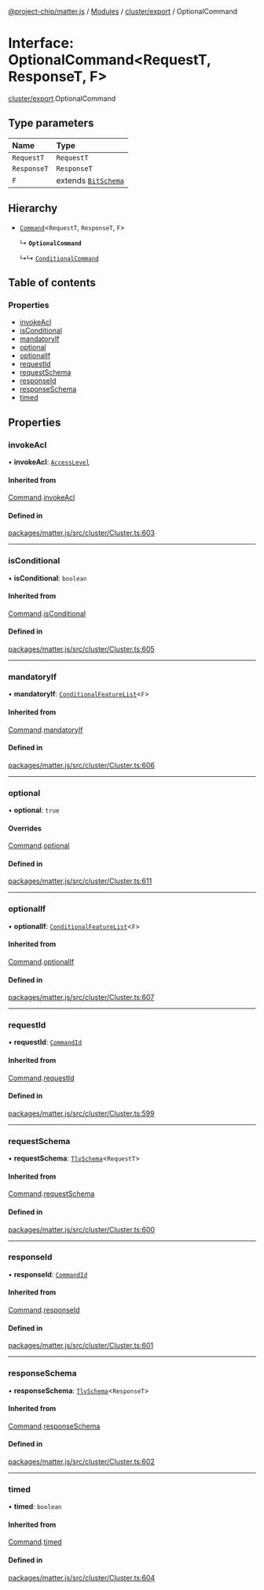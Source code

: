 [@project-chip/matter.js](../README.md) / [Modules](../modules.md) / [cluster/export](../modules/cluster_export.md) / OptionalCommand

# Interface: OptionalCommand\<RequestT, ResponseT, F\>

[cluster/export](../modules/cluster_export.md).OptionalCommand

## Type parameters

| Name | Type |
| :------ | :------ |
| `RequestT` | `RequestT` |
| `ResponseT` | `ResponseT` |
| `F` | extends [`BitSchema`](../modules/schema_export.md#bitschema) |

## Hierarchy

- [`Command`](cluster_export.Command.md)\<`RequestT`, `ResponseT`, `F`\>

  ↳ **`OptionalCommand`**

  ↳↳ [`ConditionalCommand`](cluster_export.ConditionalCommand.md)

## Table of contents

### Properties

- [invokeAcl](cluster_export.OptionalCommand.md#invokeacl)
- [isConditional](cluster_export.OptionalCommand.md#isconditional)
- [mandatoryIf](cluster_export.OptionalCommand.md#mandatoryif)
- [optional](cluster_export.OptionalCommand.md#optional)
- [optionalIf](cluster_export.OptionalCommand.md#optionalif)
- [requestId](cluster_export.OptionalCommand.md#requestid)
- [requestSchema](cluster_export.OptionalCommand.md#requestschema)
- [responseId](cluster_export.OptionalCommand.md#responseid)
- [responseSchema](cluster_export.OptionalCommand.md#responseschema)
- [timed](cluster_export.OptionalCommand.md#timed)

## Properties

### invokeAcl

• **invokeAcl**: [`AccessLevel`](../enums/cluster_export.AccessLevel.md)

#### Inherited from

[Command](cluster_export.Command.md).[invokeAcl](cluster_export.Command.md#invokeacl)

#### Defined in

[packages/matter.js/src/cluster/Cluster.ts:603](https://github.com/project-chip/matter.js/blob/c0d55745d5279e16fdfaa7d2c564daa31e19c627/packages/matter.js/src/cluster/Cluster.ts#L603)

___

### isConditional

• **isConditional**: `boolean`

#### Inherited from

[Command](cluster_export.Command.md).[isConditional](cluster_export.Command.md#isconditional)

#### Defined in

[packages/matter.js/src/cluster/Cluster.ts:605](https://github.com/project-chip/matter.js/blob/c0d55745d5279e16fdfaa7d2c564daa31e19c627/packages/matter.js/src/cluster/Cluster.ts#L605)

___

### mandatoryIf

• **mandatoryIf**: [`ConditionalFeatureList`](../modules/cluster_export.md#conditionalfeaturelist)\<`F`\>

#### Inherited from

[Command](cluster_export.Command.md).[mandatoryIf](cluster_export.Command.md#mandatoryif)

#### Defined in

[packages/matter.js/src/cluster/Cluster.ts:606](https://github.com/project-chip/matter.js/blob/c0d55745d5279e16fdfaa7d2c564daa31e19c627/packages/matter.js/src/cluster/Cluster.ts#L606)

___

### optional

• **optional**: ``true``

#### Overrides

[Command](cluster_export.Command.md).[optional](cluster_export.Command.md#optional)

#### Defined in

[packages/matter.js/src/cluster/Cluster.ts:611](https://github.com/project-chip/matter.js/blob/c0d55745d5279e16fdfaa7d2c564daa31e19c627/packages/matter.js/src/cluster/Cluster.ts#L611)

___

### optionalIf

• **optionalIf**: [`ConditionalFeatureList`](../modules/cluster_export.md#conditionalfeaturelist)\<`F`\>

#### Inherited from

[Command](cluster_export.Command.md).[optionalIf](cluster_export.Command.md#optionalif)

#### Defined in

[packages/matter.js/src/cluster/Cluster.ts:607](https://github.com/project-chip/matter.js/blob/c0d55745d5279e16fdfaa7d2c564daa31e19c627/packages/matter.js/src/cluster/Cluster.ts#L607)

___

### requestId

• **requestId**: [`CommandId`](../modules/datatype_export.md#commandid)

#### Inherited from

[Command](cluster_export.Command.md).[requestId](cluster_export.Command.md#requestid)

#### Defined in

[packages/matter.js/src/cluster/Cluster.ts:599](https://github.com/project-chip/matter.js/blob/c0d55745d5279e16fdfaa7d2c564daa31e19c627/packages/matter.js/src/cluster/Cluster.ts#L599)

___

### requestSchema

• **requestSchema**: [`TlvSchema`](../classes/tlv_export.TlvSchema.md)\<`RequestT`\>

#### Inherited from

[Command](cluster_export.Command.md).[requestSchema](cluster_export.Command.md#requestschema)

#### Defined in

[packages/matter.js/src/cluster/Cluster.ts:600](https://github.com/project-chip/matter.js/blob/c0d55745d5279e16fdfaa7d2c564daa31e19c627/packages/matter.js/src/cluster/Cluster.ts#L600)

___

### responseId

• **responseId**: [`CommandId`](../modules/datatype_export.md#commandid)

#### Inherited from

[Command](cluster_export.Command.md).[responseId](cluster_export.Command.md#responseid)

#### Defined in

[packages/matter.js/src/cluster/Cluster.ts:601](https://github.com/project-chip/matter.js/blob/c0d55745d5279e16fdfaa7d2c564daa31e19c627/packages/matter.js/src/cluster/Cluster.ts#L601)

___

### responseSchema

• **responseSchema**: [`TlvSchema`](../classes/tlv_export.TlvSchema.md)\<`ResponseT`\>

#### Inherited from

[Command](cluster_export.Command.md).[responseSchema](cluster_export.Command.md#responseschema)

#### Defined in

[packages/matter.js/src/cluster/Cluster.ts:602](https://github.com/project-chip/matter.js/blob/c0d55745d5279e16fdfaa7d2c564daa31e19c627/packages/matter.js/src/cluster/Cluster.ts#L602)

___

### timed

• **timed**: `boolean`

#### Inherited from

[Command](cluster_export.Command.md).[timed](cluster_export.Command.md#timed)

#### Defined in

[packages/matter.js/src/cluster/Cluster.ts:604](https://github.com/project-chip/matter.js/blob/c0d55745d5279e16fdfaa7d2c564daa31e19c627/packages/matter.js/src/cluster/Cluster.ts#L604)
